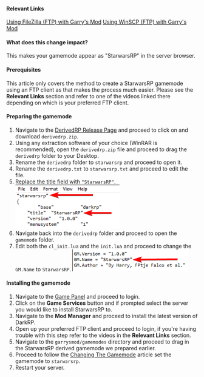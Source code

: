 #### Relevant Links
[Using FileZilla (FTP) with Garry's Mod](https://www.youtube.com/watch?v=fwg3Dbty-dw)
[Using WinSCP (FTP) with Garry's Mod](https://www.youtube.com/watch?v=QyBCXAaQG0Q)


#### What does this change impact?
This makes your gamemode appear as "StarwarsRP" in the server browser.

#### Prerequisites
This article only covers the method to create a StarwarsRP gamemode using an FTP client as that makes the process much easier. Please see the **Relevant Links** section and refer to one of the videos linked there depending on which is your preferred FTP client.

#### Preparing the gamemode
1. Navigate to the [DerivedRP Release Page](https://github.com/FPtje/DarkRP/releases) and proceed to click on and download ``derivedrp.zip``.
2. Using any extraction software of your choice (WinRAR is recommended), open the ``derivedrp.zip`` file and proceed to drag the ``derivedrp`` folder to your Desktop.
3. Rename the ``derivedrp`` folder to ``starwarsrp`` and proceed to open it.
4. Rename the ``derivedrp.txt`` to ``starwarsrp.txt`` and proceed to edit the file. 
5. Replace the title field with ``"StarwarsRP"``.  
![](https://raw.githubusercontent.com/HexaneNetworks/help-assets/master/assets/starwarsrp-txt.png)  
6. Navigate back into the ``derivedrp`` folder and proceed to open the ``gamemode`` folder.
7. Edit both the ``cl_init.lua`` and the ``init.lua`` and proceed to change the ``GM.Name`` to ``StarwarsRP``.
![](https://raw.githubusercontent.com/HexaneNetworks/help-assets/master/assets/starwars-init-lua.png)


#### Installing the gamemode
1. Navigate to the [Game Panel](https://gamepanel.hexanenetworks.com) and proceed to login.
2. Click on the **Game Services** button and if prompted select the server you would like to install StarwarsRP to.
3. Navigate to the **Mod Manager** and proceed to install the latest version of DarkRP.
4. Open up your preferred FTP client and proceed to login, if you're having trouble with this step refer to the videos in the **Relevant Links** section.
5. Navigate to the `garrysmod/gamemodes` directory and proceed to drag in the StarwarsRP derived gamemode we prepared earlier.
6. Proceed to follow the [Changing The Gamemode](https://help.hexanenetworks.com/garrys-mod/server-configuration/changing-the-gamemode) article set the gamemode to ``starwarsrp``.
7. Restart your server.